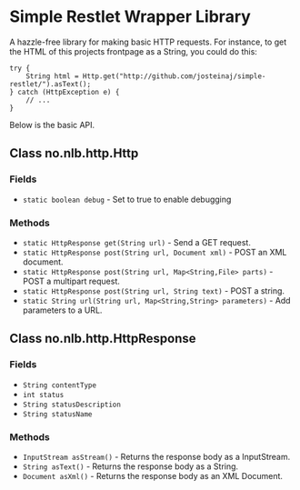 # Simple Restlet Wrapper Library

A hazzle-free library for making basic HTTP requests. For instance, to get the HTML of this projects frontpage as a String, you could do this:
    
    try {
        String html = Http.get("http://github.com/josteinaj/simple-restlet/").asText();
    } catch (HttpException e) {
        // ...
    }

Below is the basic API.

## Class no.nlb.http.Http

### Fields

* `static boolean debug` - Set to true to enable debugging

### Methods

* `static HttpResponse get(String url)` - Send a GET request.
* `static HttpResponse post(String url, Document xml)` - POST an XML document.
* `static HttpResponse post(String url, Map<String,File> parts)` - POST a multipart request.
* `static HttpResponse post(String url, String text)` - POST a string.
* `static String url(String url, Map<String,String> parameters)` - Add parameters to a URL.

## Class no.nlb.http.HttpResponse

### Fields

* `String contentType`
* `int status`
* `String statusDescription`
* `String statusName`

### Methods

* `InputStream asStream()` - Returns the response body as a InputStream.
* `String asText()` - Returns the response body as a String.
* `Document asXml()` - Returns the response body as an XML Document.
